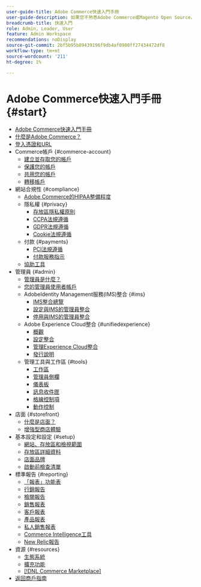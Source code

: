 ```yaml
---
user-guide-title: Adobe Commerce快速入門手冊
user-guide-description: 如果您不熟悉Adobe Commerce或Magento Open Source，請探索 [!DNL Commerce] 生態系統、追蹤客戶歷程以探索您的商店，並瞭解主要功能。
breadcrumb-title: 快速入門
role: Admin, Leader, User
feature: Admin Workspace
recommendations: noDisplay
source-git-commit: 2bf5b95b89439196f9db4af0908ff27434472df8
workflow-type: tm+mt
source-wordcount: '211'
ht-degree: 1%

---
```



# Adobe Commerce快速入門手冊 {#start}

+ [Adobe Commerce快速入門手冊](guide-overview.md)
+ [什麼是Adobe Commerce？](about.md)
+ [登入憑證和URL](login-urls.md)
+ Commerce帳戶 {#commerce-account}
   + [建立並存取您的帳戶](commerce-account-create.md)
   + [保護您的帳戶](commerce-account-secure.md)
   + [共用您的帳戶](commerce-account-share.md)
   + [轉移帳戶](commerce-account-transfer.md)
+ 網站合規性 {#compliance}
   + [Adobe Commerce的HIPAA整備程度](hipaa-ready-service.md)
   + 隱私權 {#privacy}
      + [存放區隱私權原則](privacy-policy.md)
      + [CCPA法規遵循](compliance-ccpa.md)
      + [GDPR法規遵循](compliance-gdpr.md)
      + [Cookie法規遵循](compliance-cookie-law.md)
   + 付款 {#payments}
      + [PCI法規遵循](compliance-pci.md)
      + [付款服務指示](compliance-payment-services-directive.md)
   + [協助工具](navigation-accessibility.md)
+ 管理員 {#admin}
   + [管理員是什麼？](admin.md)
   + [您的管理員使用者帳戶](admin-signin.md)
   + AdobeIdentity Management服務(IMS)整合 {#ims}
      + [IMS整合總覽](adobe-ims-integration-overview.md)
      + [設定與IMS的管理員整合](adobe-ims-config.md)
      + [停用與IMS的管理員整合](adobe-ims-disable.md)
   + Adobe Experience Cloud整合 {#unifiedexperience}
      + [概觀](admin-unified-experience-integration-overview.md)
      + [設定整合](admin-unified-experience-integration-configure.md)
      + [管理Experience Cloud整合](admin-unified-experience-integration-manage.md)
      + [發行說明](admin-unified-experience-release-notes.md)
   + 管理工具與工作區 {#tools}
      + [工作區](admin-workspace.md)
      + [管理員側欄](admin-menu.md)
      + [儀表板](admin-dashboard.md)
      + [訊息收件匣](admin-message-inbox.md)
      + [格線控制項](admin-grid-controls.md)
      + [動作控制](admin-actions-control.md)
+ 店面 {#storefront}
   + [什麼是店面？](storefront.md)
   + [增強型商店體驗](enhanced-experiences.md)
+ 基本設定和設定 {#setup}
   + [網站、存放區和檢視範圍](websites-stores-views.md)
   + [存放區詳細資料](store-details.md)
   + [店面品牌](storefront-branding.md)
   + [啟動前檢查清單](prelaunch-checklist.md)
+ 標準報告  {#reporting}
   + [「報表」功能表](reports-menu.md)
   + [行銷報告](marketing-reports.md)
   + [檢閱報告](review-reports.md)
   + [銷售報表](sales-reports.md)
   + [客戶報表](customer-reports.md)
   + [產品報表](product-reports.md)
   + [私人銷售報表](private-sales-reports.md)
   + [Commerce Intelligence工具](business-intelligence.md)
   + [New Relic報告](new-relic-reporting.md)
+ 資源 {#resources}
   + [生態系統](resources.md)
   + [擴充功能](extensions.md)
   + [[!DNL Commerce Marketplace]](commerce-marketplace.md)
+ [返回商戶指南](https://experienceleague.adobe.com/en/docs/commerce-admin/user-guides/home)

